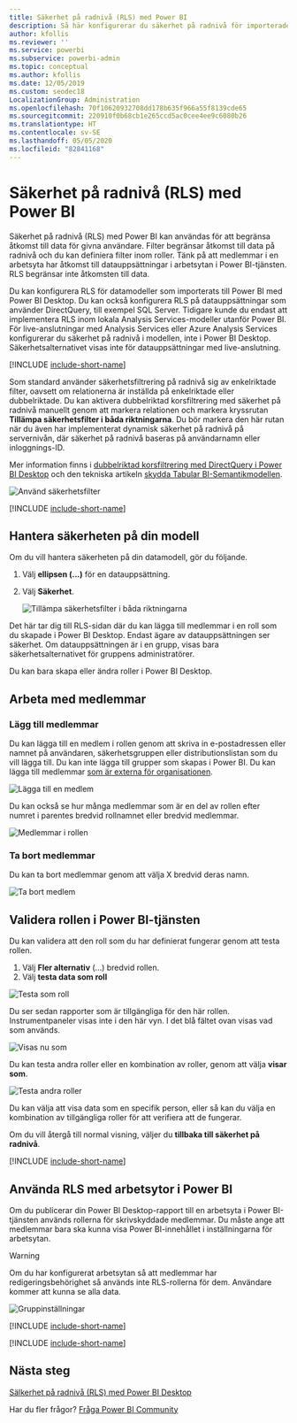 ```yaml
---
title: Säkerhet på radnivå (RLS) med Power BI
description: Så här konfigurerar du säkerhet på radnivå för importerade datauppsättningar och DirectQuery i Power BI-tjänsten.
author: kfollis
ms.reviewer: ''
ms.service: powerbi
ms.subservice: powerbi-admin
ms.topic: conceptual
ms.author: kfollis
ms.date: 12/05/2019
ms.custom: seodec18
LocalizationGroup: Administration
ms.openlocfilehash: 70f10620932708dd178b635f966a55f8139cde65
ms.sourcegitcommit: 220910f0b68cb1e265ccd5ac0cee4ee9c6080b26
ms.translationtype: HT
ms.contentlocale: sv-SE
ms.lasthandoff: 05/05/2020
ms.locfileid: "82841168"
---
```

# <a name="row-level-security-rls-with-power-bi"></a>Säkerhet på radnivå (RLS) med Power BI

Säkerhet på radnivå (RLS) med Power BI kan användas för att begränsa åtkomst till data för givna användare. Filter begränsar åtkomst till data på radnivå och du kan definiera filter inom roller. Tänk på att medlemmar i en arbetsyta har åtkomst till datauppsättningar i arbetsytan i Power BI-tjänsten. RLS begränsar inte åtkomsten till data.

Du kan konfigurera RLS för datamodeller som importerats till Power BI med Power BI Desktop. Du kan också konfigurera RLS på datauppsättningar som använder DirectQuery, till exempel SQL Server. Tidigare kunde du endast att implementera RLS inom lokala Analysis Services-modeller utanför Power BI. För live-anslutningar med Analysis Services eller Azure Analysis Services konfigurerar du säkerhet på radnivå i modellen, inte i Power BI Desktop. Säkerhetsalternativet visas inte för datauppsättningar med live-anslutning.

[!INCLUDE [include-short-name](./includes/rls-desktop-define-roles.md)]

Som standard använder säkerhetsfiltrering på radnivå sig av enkelriktade filter, oavsett om relationerna är inställda på enkelriktade eller dubbelriktade. Du kan aktivera dubbelriktad korsfiltrering med säkerhet på radnivå manuellt genom att markera relationen och markera kryssrutan **Tillämpa säkerhetsfilter i båda riktningarna**. Du bör markera den här rutan när du även har implementerat dynamisk säkerhet på radnivå på servernivån, där säkerhet på radnivå baseras på användarnamn eller inloggnings-ID.

Mer information finns i [dubbelriktad korsfiltrering med DirectQuery i Power BI Desktop](desktop-bidirectional-filtering.md) och den tekniska artikeln [skydda Tabular BI-Semantikmodellen](https://download.microsoft.com/download/D/2/0/D20E1C5F-72EA-4505-9F26-FEF9550EFD44/Securing%20the%20Tabular%20BI%20Semantic%20Model.docx).

![Använd säkerhetsfilter](media/service-admin-rls/rls-apply-security-filter.png)


[!INCLUDE [include-short-name](./includes/rls-desktop-view-as-roles.md)]

## <a name="manage-security-on-your-model"></a>Hantera säkerheten på din modell

Om du vill hantera säkerheten på din datamodell, gör du följande.

1. Välj **ellipsen (...)**  för en datauppsättning.
2. Välj **Säkerhet**.
   
   ![Tillämpa säkerhetsfilter i båda riktningarna](media/service-admin-rls/rls-security.png)

Det här tar dig till RLS-sidan där du kan lägga till medlemmar i en roll som du skapade i Power BI Desktop. Endast ägare av datauppsättningen ser säkerhet. Om datauppsättningen är i en grupp, visas bara säkerhetsalternativet för gruppens administratörer. 

Du kan bara skapa eller ändra roller i Power BI Desktop.

## <a name="working-with-members"></a>Arbeta med medlemmar

### <a name="add-members"></a>Lägg till medlemmar

Du kan lägga till en medlem i rollen genom att skriva in e-postadressen eller namnet på användaren, säkerhetsgruppen eller distributionslistan som du vill lägga till. Du kan inte lägga till grupper som skapas i Power BI. Du kan lägga till medlemmar [som är externa för organisationen](guidance/whitepaper-azure-b2b-power-bi.md#data-security-for-external-partners).

![Lägga till en medlem](media/service-admin-rls/rls-add-member.png)

Du kan också se hur många medlemmar som är en del av rollen efter numret i parentes bredvid rollnamnet eller bredvid medlemmar.

![Medlemmar i rollen](media/service-admin-rls/rls-member-count.png)

### <a name="remove-members"></a>Ta bort medlemmar

Du kan ta bort medlemmar genom att välja X bredvid deras namn. 

![Ta bort medlem](media/service-admin-rls/rls-remove-member.png)

## <a name="validating-the-role-within-the-power-bi-service"></a>Validera rollen i Power BI-tjänsten

Du kan validera att den roll som du har definierat fungerar genom att testa rollen. 

1. Välj **Fler alternativ** (...) bredvid rollen.
2. Välj **testa data som roll**

![Testa som roll](media/service-admin-rls/rls-test-role.png)

Du ser sedan rapporter som är tillgängliga för den här rollen. Instrumentpaneler visas inte i den här vyn. I det blå fältet ovan visas vad som används.

![Visas nu som <roll>](media/service-admin-rls/rls-test-role2.png)

Du kan testa andra roller eller en kombination av roller, genom att välja **visar som**.

![Testa andra roller](media/service-admin-rls/rls-test-role3.png)

Du kan välja att visa data som en specifik person, eller så kan du välja en kombination av tillgängliga roller för att verifiera att de fungerar. 

Om du vill återgå till normal visning, väljer du **tillbaka till säkerhet på radnivå**.

[!INCLUDE [include-short-name](./includes/rls-usernames.md)]

## <a name="using-rls-with-workspaces-in-power-bi"></a>Använda RLS med arbetsytor i Power BI

Om du publicerar din Power BI Desktop-rapport till en arbetsyta i Power BI-tjänsten används rollerna för skrivskyddade medlemmar. Du måste ange att medlemmar bara ska kunna visa Power BI-innehållet i inställningarna för arbetsytan.

> [!WARNING]
> Om du har konfigurerat arbetsytan så att medlemmar har redigeringsbehörighet så används inte RLS-rollerna för dem. Användare kommer att kunna se alla data.

![Gruppinställningar](media/service-admin-rls/rls-group-settings.png)

[!INCLUDE [include-short-name](./includes/rls-limitations.md)]

[!INCLUDE [include-short-name](./includes/rls-faq.md)]

## <a name="next-steps"></a>Nästa steg
[Sälkerhet på radnivå (RLS) med Power BI Desktop](desktop-rls.md)  

Har du fler frågor? [Fråga Power BI Community](https://community.powerbi.com/)
